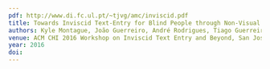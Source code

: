 ```yaml
---
pdf: http://www.di.fc.ul.pt/~tjvg/amc/inviscid.pdf
title: Towards Inviscid Text-Entry for Blind People through Non-Visual Word Prediction Interfaces
authors: Kyle Montague, João Guerreiro, André Rodrigues, Tiago Guerreiro, Hugo Nicolau, Daniel Gonçalves
venue: ACM CHI 2016 Workshop on Inviscid Text Entry and Beyond, San Jose, USA, April, 2016
year: 2016
doi: 
---
```

